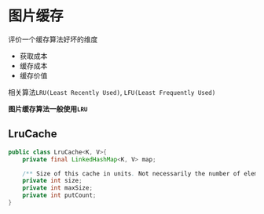 # 图片缓存

评价一个缓存算法好坏的维度

* 获取成本
* 缓存成本
* 缓存价值

相关算法`LRU(Least Recently Used)`, `LFU(Least Frequently Used)`

**图片缓存算法一般使用`LRU`**

## LruCache

```java
public class LruCache<K, V>{
    private final LinkedHashMap<K, V> map;

    /** Size of this cache in units. Not necessarily the number of elements. */
    private int size;
    private int maxSize;
    private int putCount;
}
```

